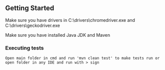 ## Getting Started
Make sure you have drivers in C:\drivers\chromedriver.exe and C:\drivers\geckodriver.exe

Make sure you have installed Java JDK and Maven

### Executing tests

```
Open main folder in cmd and run 'mvn clean test' to make tests run or open folder in any IDE and run with > sign
```
